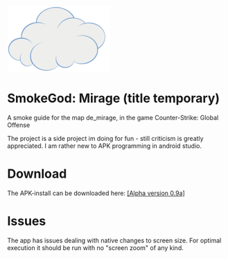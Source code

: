 
![Logo](/app/src/main/res/drawable/cloud91.png)


# SmokeGod: Mirage (title temporary)
A smoke guide for the map de_mirage, in the game Counter-Strike: Global Offense

The project is  a side project im doing for fun - still criticism is greatly appreciated. I am rather new to APK programming in android studio.

# Download
The APK-install can be downloaded here:
[[Alpha version 0.9a]]( https://github.com/bischmlb/CSGO_Smokes/releases/tag/0.9a)

# Issues
The app has issues dealing with native changes to screen size. For optimal execution it should be run with no "screen zoom" of any kind. 


